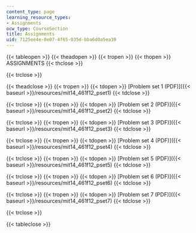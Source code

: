 ```yaml
---
content_type: page
learning_resource_types:
- Assignments
ocw_type: CourseSection
title: Assignments
uid: 7125ee4e-0e07-4f65-035d-bba6d0a5ea39
---
```


{{< tableopen >}}
{{< theadopen >}}
{{< tropen >}}
{{< thopen >}}
ASSIGNMENTS
{{< thclose >}}

{{< trclose >}}

{{< theadclose >}}
{{< tropen >}}
{{< tdopen >}}
[Problem set 1 (PDF)]({{< baseurl >}}/resources/mit14_461f12_pset1)
{{< tdclose >}}

{{< trclose >}}
{{< tropen >}}
{{< tdopen >}}
[Problem set 2 (PDF)]({{< baseurl >}}/resources/mit14_461f12_pset2)
{{< tdclose >}}

{{< trclose >}}
{{< tropen >}}
{{< tdopen >}}
[Problem set 3 (PDF)]({{< baseurl >}}/resources/mit14_461f12_pset3)
{{< tdclose >}}

{{< trclose >}}
{{< tropen >}}
{{< tdopen >}}
[Problem set 4 (PDF)]({{< baseurl >}}/resources/mit14_461f12_pset4)
{{< tdclose >}}

{{< trclose >}}
{{< tropen >}}
{{< tdopen >}}
[Problem set 5 (PDF)]({{< baseurl >}}/resources/mit14_461f12_pset5)
{{< tdclose >}}

{{< trclose >}}
{{< tropen >}}
{{< tdopen >}}
[Problem set 6 (PDF)]({{< baseurl >}}/resources/mit14_461f12_pset6)
{{< tdclose >}}

{{< trclose >}}
{{< tropen >}}
{{< tdopen >}}
[Problem set 7 (PDF)]({{< baseurl >}}/resources/mit14_461f12_pset7)
{{< tdclose >}}

{{< trclose >}}

{{< tableclose >}}